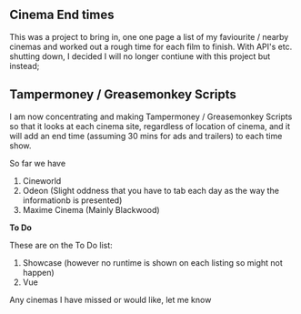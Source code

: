 ## Cinema End times

This was a project to bring in, one one page a list of my faviourite / nearby cinemas and worked out a rough time for each film to finish.  With API's etc. shutting down, I decided I will no longer contiune with this project but instead;

## Tampermoney / Greasemonkey Scripts

I am now concentrating and making Tampermoney / Greasemonkey Scripts so that it looks at each cinema site, regardless of location of cinema, and it will add an end time (assuming 30 mins for ads and trailers) to each time show.

So far we have 

1. Cineworld
2. Odeon (Slight oddness that you have to tab each day as the way the informationb is presented)
3. Maxime Cinema (Mainly Blackwood)

**To Do**

These are on the To Do list:

1. Showcase (however no runtime is shown on each listing so might not happen)
2. Vue

Any cinemas I have missed or would like, let me know